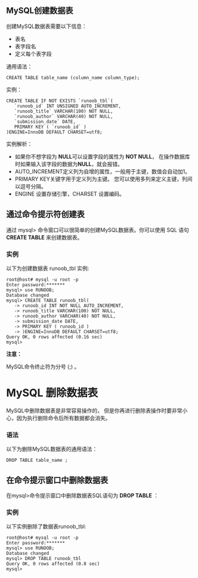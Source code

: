 ## MySQL创建数据表

 创建MySQL数据表需要以下信息：

* 表名
* 表字段名
* 定义每个表字段

通用语法：

```
CREATE TABLE table_name (column_name column_type);
```

实例：

    CREATE TABLE IF NOT EXISTS `runoob_tbl`(
       `runoob_id` INT UNSIGNED AUTO_INCREMENT,
       `runoob_title` VARCHAR(100) NOT NULL,
       `runoob_author` VARCHAR(40) NOT NULL,
       `submission_date` DATE,
       PRIMARY KEY ( `runoob_id` )
    )ENGINE=InnoDB DEFAULT CHARSET=utf8;

实例解析：

* 如果你不想字段为 **NULL**可以设置字段的属性为 **NOT NULL**， 在操作数据库时如果输入该字段的数据为**NULL**，就会报错。
*  AUTO\_INCREMENT定义列为自增的属性，一般用于主键，数值会自动加1。
*  PRIMARY KEY关键字用于定义列为主键。 您可以使用多列来定义主键，列间以逗号分隔。
* ENGINE 设置存储引擎，CHARSET 设置编码。

## 通过命令提示符创建表

通过 mysql&gt; 命令窗口可以很简单的创建MySQL数据表。你可以使用 SQL 语句 **CREATE TABLE** 来创建数据表。

### 实例

以下为创建数据表 runoob\_tbl 实例:

```
root@host# mysql -u root -p
Enter password:*******
mysql> use RUNOOB;
Database changed
mysql> CREATE TABLE runoob_tbl(
   -> runoob_id INT NOT NULL AUTO_INCREMENT,
   -> runoob_title VARCHAR(100) NOT NULL,
   -> runoob_author VARCHAR(40) NOT NULL,
   -> submission_date DATE,
   -> PRIMARY KEY ( runoob_id )
   -> )ENGINE=InnoDB DEFAULT CHARSET=utf8;
Query OK, 0 rows affected (0.16 sec)
mysql>
```

**注意：**

MySQL命令终止符为分号 \(;\) 。

# MySQL 删除数据表

 MySQL中删除数据表是非常容易操作的， 但是你再进行删除表操作时要非常小心，因为执行删除命令后所有数据都会消失。

### 语法

以下为删除MySQL数据表的通用语法：

```
DROP TABLE table_name ;
```

## 在命令提示窗口中删除数据表

 在mysql&gt;命令提示窗口中删除数据表SQL语句为 **DROP TABLE** ：

### 实例

以下实例删除了数据表runoob\_tbl:

```
root@host# mysql -u root -p
Enter password:*******
mysql> use RUNOOB;
Database changed
mysql> DROP TABLE runoob_tbl
Query OK, 0 rows affected (0.8 sec)
mysql>


```



